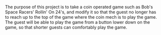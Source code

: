 The purpose of this project is to take a coin operated game such as Bob's Space Racers' Rollin' On 24's, and modify it so that the guest no longer has to reach up to the top of the game where the coin mech is to play the game. The guest will be able to play the game from a button lower down on the game, so that shorter guests can comfortably play the game.
